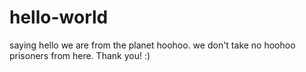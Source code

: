 # hello-world
saying hello
we are from the planet hoohoo. we don't take no hoohoo prisoners from here. Thank you! :)
